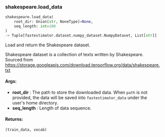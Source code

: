 

### shakespeare.load_data
```python
shakespeare.load_data(
	root_dir: Union[str, NoneType]=None,
	seq_length: int=100
)
-> Tuple[fastestimator.dataset.numpy_dataset.NumpyDataset, List[str]]
```
Load and return the Shakespeare dataset.

Shakespeare dataset is a collection of texts written by Shakespeare.
Sourced from https://storage.googleapis.com/download.tensorflow.org/data/shakespeare.txt


#### Args:

* **root_dir** :  The path to store the downloaded data. When `path` is not provided, the data will be saved into        `fastestimator_data` under the user's home directory.
* **seq_length** :  Length of data sequence.

#### Returns:
    (train_data, vocab)